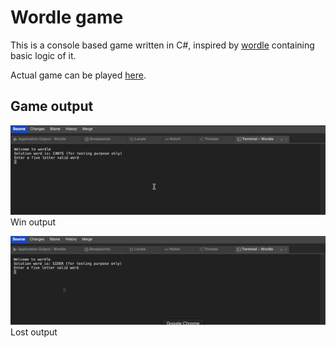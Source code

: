 # Wordle game
This is a console based game written in C#, inspired by [wordle](https://en.wikipedia.org/wiki/Wordle) containing basic logic of it.

Actual game can be played [here](https://www.nytimes.com/games/wordle/index.html).

## Game output

![Output screenshot](Wordle/Extras/win.gif)
Win output

![Output screenshot](Wordle/Extras/loose.gif)
Lost output
